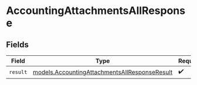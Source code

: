 # AccountingAttachmentsAllResponse


## Fields

| Field                                                                                                | Type                                                                                                 | Required                                                                                             | Description                                                                                          |
| ---------------------------------------------------------------------------------------------------- | ---------------------------------------------------------------------------------------------------- | ---------------------------------------------------------------------------------------------------- | ---------------------------------------------------------------------------------------------------- |
| `result`                                                                                             | [models.AccountingAttachmentsAllResponseResult](../models/accountingattachmentsallresponseresult.md) | :heavy_check_mark:                                                                                   | N/A                                                                                                  |